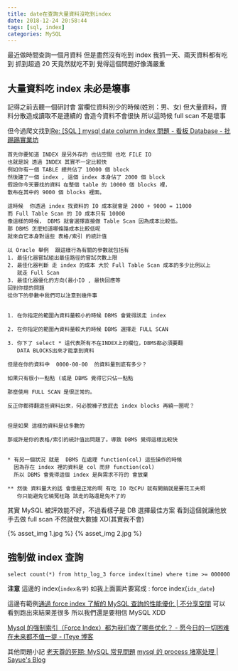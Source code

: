 ```yaml
---
title: date在查詢大量資料沒吃到index
date: 2018-12-24 20:58:44
tags: [sql, index]
categories: MySQL
---
```


最近做時間查詢一個月資料
但是盡然沒有吃到 index
我抓一天、兩天資料都有吃到
抓到超過 20 天竟然就吃不到
覺得這個問題好像滿嚴重

<!--more-->

## 大量資料吃 index 未必是壞事

記得之前去聽一個研討會
當欄位資料別少的時候(姓別：男、女)
但大量資料，資料分散造成讀取不是連續的
會造今資料不會很快
所以這時候 full scan 不是壞事

但今過爬文找到[Re: [SQL ] mysql date column index 問題 - 看板 Database - 批踢踢實業坊](https://www.ptt.cc/bbs/Database/M.1379428749.A.7E8.html)

```
首先你要知道 INDEX 是另外存的 也佔空間 也吃 FILE IO
也就是說 透過 INDEX 其實不一定比較快
例如你有一個 TABLE 總共佔了 10000 個 block
然後建了一個 index , 這個 index 本身佔了 2000 個 block
假設你今天要找的資料 在整個 table 的 10000 個 blocks 裡，
散布在其中的 9000 個 blocks 裡面。

這時候  你透過 index 找資料的 IO 成本就會是 2000 + 9000 = 11000
而 Full Table Scan 的 IO 成本只有 10000
像這樣的時候， DBMS 就會選擇直接做 Table Scan 因為成本比較低。
那 DBMS 怎麼知道哪條路成本比較低呢
就來自它本身對這些 表格/索引 的統計值

以 Oracle 舉例  跟這樣行為有關的參數就包括有
1. 最佳化器嘗試組出最佳路徑的嘗試次數上限
2. 最佳化器判斷 走 index 的成本 大於 Full Table Scan 成本的多少比例以上
   就走 Full Scan
3. 最佳化器優化的方向(最小IO , 最快回應等
回到你提的問題
從你下的參數中我們可以注意到幾件事


1. 在你指定的範圍內資料量較小的時候 DBMS 會覺得該走 index

2. 在你指定的範圍內資料量較大的時候 DBMS 選擇走 FULL SCAN

3. 你下了 select * 這代表所有不在INDEX上的欄位，DBMS都必須要翻
   DATA BLOCKS出來才能拿到資料

但是在你的資料中  0000-00-00  的資料量到底有多少？

如果只有很小一點點 (或是 DBMS 覺得它只佔一點點

那麼使用 FULL SCAN 是很正常的。

反正你都得翻這些資料出來，何必脫褲子放屁去 index blocks 再繞一圈呢？


但是如果 這樣的資料是佔多數的

那或許是你的表格/索引的統計值出問題了。導致 DBMS 覺得這樣比較快


* 有另一個狀況 就是  DBMS 在處理 function(col) 這些操作的時候
  因為存在 index 裡的資料是 col 而非 function(col)
  所以 DBMS 會覺得這個 index 是與需求不符的 會放棄

** 然後 資料量大的話 會慢是正常的啊 有吃 IO 吃CPU 就有開銷就是要花工夫啊
   你只能避免它繞冤枉路 該走的路還是免不了的

```

其實 MySQL 被評效能不好，不過看樣子是 DB 選擇最佳方案
看到這個就讓他放手去做 full scan
不然就做大數據 XD(其實我不會)

{% asset_img 1.jpg  %}
{% asset_img 2.jpg  %}

## 強制做 index 查詢

```
select count(*) from http_log_3 force index(time) where time >= 000000
```

**注意** 這邊的 index(`index名字`)
如我上面圖片要寫成 : force index(`idx_date`)

這邊有範例[通過 force index 了解的 MySQL 查詢的性能優化 | 不分享空間](https://et3w503.wordpress.com/2008/12/02/%E9%80%9A%E9%81%8Eforce-index%E4%BA%86%E8%A7%A3%E7%9A%84mysql%E6%9F%A5%E8%A9%A2%E7%9A%84%E6%80%A7%E8%83%BD%E5%84%AA%E5%8C%96/)
可以看到跑出來結果差很多
所以我們還是要相信 MySQL XDD

[Mysql 的强制索引（Force Index）都为我们做了哪些优化？ - 愿今日的一切困难在未来都不值一提 - ITeye 博客](https://jef.iteye.com/blog/386907)

其他問題小記
[老天尊的死期: MySQL 常見問題](http://carlislebear.blogspot.com/2013/06/mysql.html)
[mysql 的 process 堵塞处理 | Sayue's Blog](https://sayue.me/2017/06/11/mysql%E7%9A%84process%E5%A0%B5%E5%A1%9E%E5%A4%84%E7%90%86/)
